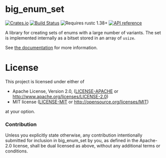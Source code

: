 # big_enum_set

[![Crates.io](https://img.shields.io/crates/v/big_enum_set.svg)](https://crates.io/crates/big_enum_set)
[![Build Status](https://github.com/manuthambi/big_enum_set/actions/workflows/build.yml/badge.svg)](https://github.com/manuthambi/big_enum_set/actions/workflows/build.yml)
![Requires rustc 1.38+](https://img.shields.io/badge/rustc-1.38+-blue.svg)
[![API reference](https://docs.rs/big_enum_set/badge.svg)](https://docs.rs/big_enum_set/)

A library for creating sets of enums with a large number of variants. The set is implemented
internally as a bitset stored in an array of `usize`.

See [the documentation](https://docs.rs/big_enum_set) for more information.

# License

This project is licensed under either of

 * Apache License, Version 2.0, ([LICENSE-APACHE](LICENSE-APACHE) or
   http://www.apache.org/licenses/LICENSE-2.0)
 * MIT license ([LICENSE-MIT](LICENSE-MIT) or
   http://opensource.org/licenses/MIT)

at your option.

### Contribution

Unless you explicitly state otherwise, any contribution intentionally submitted
for inclusion in big_enum_set by you, as defined in the Apache-2.0 license, shall be
dual licensed as above, without any additional terms or conditions.
